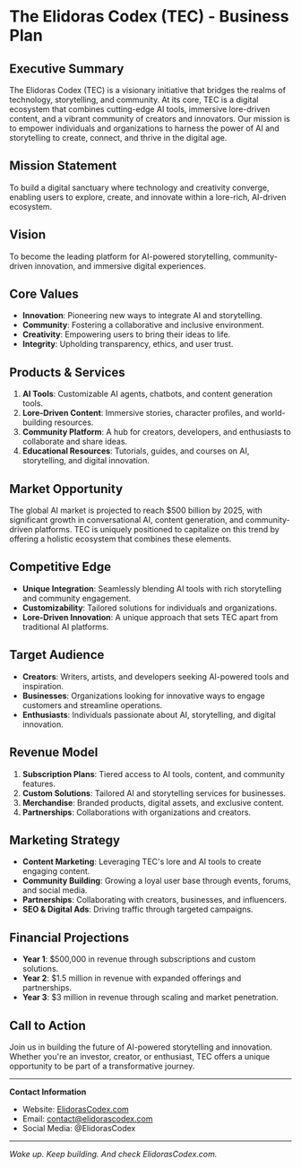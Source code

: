 # The Elidoras Codex (TEC) - Business Plan

## Executive Summary
The Elidoras Codex (TEC) is a visionary initiative that bridges the realms of technology, storytelling, and community. At its core, TEC is a digital ecosystem that combines cutting-edge AI tools, immersive lore-driven content, and a vibrant community of creators and innovators. Our mission is to empower individuals and organizations to harness the power of AI and storytelling to create, connect, and thrive in the digital age.

## Mission Statement
To build a digital sanctuary where technology and creativity converge, enabling users to explore, create, and innovate within a lore-rich, AI-driven ecosystem.

## Vision
To become the leading platform for AI-powered storytelling, community-driven innovation, and immersive digital experiences.

## Core Values
- **Innovation**: Pioneering new ways to integrate AI and storytelling.
- **Community**: Fostering a collaborative and inclusive environment.
- **Creativity**: Empowering users to bring their ideas to life.
- **Integrity**: Upholding transparency, ethics, and user trust.

## Products & Services
1. **AI Tools**: Customizable AI agents, chatbots, and content generation tools.
2. **Lore-Driven Content**: Immersive stories, character profiles, and world-building resources.
3. **Community Platform**: A hub for creators, developers, and enthusiasts to collaborate and share ideas.
4. **Educational Resources**: Tutorials, guides, and courses on AI, storytelling, and digital innovation.

## Market Opportunity
The global AI market is projected to reach $500 billion by 2025, with significant growth in conversational AI, content generation, and community-driven platforms. TEC is uniquely positioned to capitalize on this trend by offering a holistic ecosystem that combines these elements.

## Competitive Edge
- **Unique Integration**: Seamlessly blending AI tools with rich storytelling and community engagement.
- **Customizability**: Tailored solutions for individuals and organizations.
- **Lore-Driven Innovation**: A unique approach that sets TEC apart from traditional AI platforms.

## Target Audience
- **Creators**: Writers, artists, and developers seeking AI-powered tools and inspiration.
- **Businesses**: Organizations looking for innovative ways to engage customers and streamline operations.
- **Enthusiasts**: Individuals passionate about AI, storytelling, and digital innovation.

## Revenue Model
1. **Subscription Plans**: Tiered access to AI tools, content, and community features.
2. **Custom Solutions**: Tailored AI and storytelling services for businesses.
3. **Merchandise**: Branded products, digital assets, and exclusive content.
4. **Partnerships**: Collaborations with organizations and creators.

## Marketing Strategy
- **Content Marketing**: Leveraging TEC's lore and AI tools to create engaging content.
- **Community Building**: Growing a loyal user base through events, forums, and social media.
- **Partnerships**: Collaborating with creators, businesses, and influencers.
- **SEO & Digital Ads**: Driving traffic through targeted campaigns.

## Financial Projections
- **Year 1**: $500,000 in revenue through subscriptions and custom solutions.
- **Year 2**: $1.5 million in revenue with expanded offerings and partnerships.
- **Year 3**: $3 million in revenue through scaling and market penetration.

## Call to Action
Join us in building the future of AI-powered storytelling and innovation. Whether you're an investor, creator, or enthusiast, TEC offers a unique opportunity to be part of a transformative journey.

---

**Contact Information**
- Website: [ElidorasCodex.com](https://elidorascodex.com)
- Email: contact@elidorascodex.com
- Social Media: @ElidorasCodex

---

*Wake up. Keep building. And check ElidorasCodex.com.*
